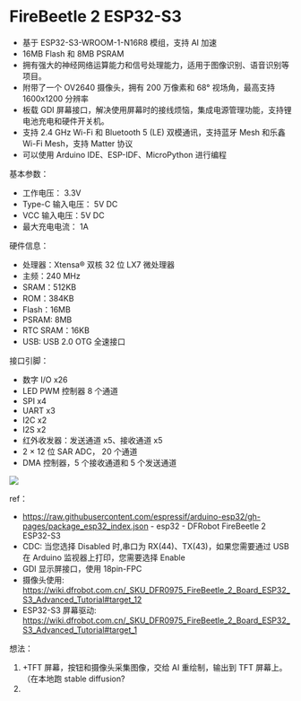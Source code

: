 # FireBeetle 2 ESP32-S3

- 基于 ESP32-S3-WROOM-1-N16R8 模组，支持 AI 加速
- 16MB Flash 和 8MB PSRAM
- 拥有强大的神经网络运算能力和信号处理能力，适用于图像识别、语音识别等项目。
- 附带了一个 OV2640 摄像头，拥有 200 万像素和 68° 视场角，最高支持 1600x1200 分辨率
- 板载 GDI 屏幕接口，解决使用屏幕时的接线烦恼，集成电源管理功能，支持锂电池充电和硬件开关机。
- 支持 2.4 GHz Wi-Fi 和 Bluetooth 5 (LE) 双模通讯，支持蓝牙 Mesh 和乐鑫 Wi-Fi Mesh，支持 Matter 协议
- 可以使用 Arduino IDE、ESP-IDF、MicroPython 进行编程

基本参数：

- 工作电压： 3.3V
- Type-C 输入电压： 5V DC
- VCC 输入电压：5V DC
- 最大充电电流： 1A

硬件信息：

- 处理器：Xtensa® 双核 32 位 LX7 微处理器
- 主频：240 MHz
- SRAM：512KB
- ROM：384KB
- Flash：16MB
- PSRAM: 8MB
- RTC SRAM：16KB
- USB: USB 2.0 OTG 全速接口

接口引脚：

- 数字 I/O x26
- LED PWM 控制器 8 个通道
- SPI x4
- UART x3
- I2C x2
- I2S x2
- 红外收发器：发送通道 x5、接收通道 x5
- 2 × 12 位 SAR ADC， 20 个通道
- DMA 控制器，5 个接收通道和 5 个发送通道

![](https://wiki-media-1253965369.cos.ap-guangzhou.myqcloud.com/img/20230811172428.png)

ref：

- https://raw.githubusercontent.com/espressif/arduino-esp32/gh-pages/package_esp32_index.json - esp32 - DFRobot FireBeetle 2 ESP32-S3
- CDC: 当您选择 Disabled 时,串口为 RX(44)、TX(43)，如果您需要通过 USB 在 Arduino 监视器上打印，您需要选择 Enable
- GDI 显示屏接口，使用 18pin-FPC
- 摄像头使用: https://wiki.dfrobot.com.cn/_SKU_DFR0975_FireBeetle_2_Board_ESP32_S3_Advanced_Tutorial#target_12
- ESP32-S3 屏幕驱动: https://wiki.dfrobot.com.cn/_SKU_DFR0975_FireBeetle_2_Board_ESP32_S3_Advanced_Tutorial#target_1

想法：

1. +TFT 屏幕，按钮和摄像头采集图像，交给 AI 重绘制，输出到 TFT 屏幕上。（在本地跑 stable diffusion?
2.
